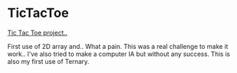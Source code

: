 # TicTacToe

<a href="https://www.theodinproject.com/lessons/node-path-javascript-tic-tac-toe"> Tic Tac Toe project.. </a>

First use of 2D array and.. What a pain.
This was a real challenge to make it work.. I've also tried to make a computer IA but without any success.
This is also my first use of Ternary.
